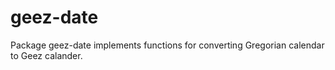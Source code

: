 # geez-date
Package geez-date implements functions for converting Gregorian calendar to Geez calander.
